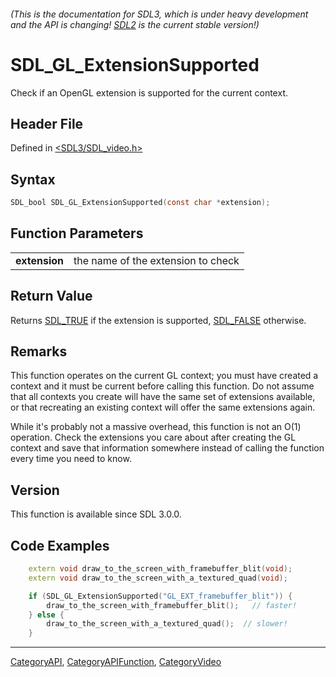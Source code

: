 ###### (This is the documentation for SDL3, which is under heavy development and the API is changing! [SDL2](https://wiki.libsdl.org/SDL2/) is the current stable version!)
# SDL_GL_ExtensionSupported

Check if an OpenGL extension is supported for the current context.

## Header File

Defined in [<SDL3/SDL_video.h>](https://github.com/libsdl-org/SDL/blob/main/include/SDL3/SDL_video.h)

## Syntax

```c
SDL_bool SDL_GL_ExtensionSupported(const char *extension);

```

## Function Parameters

|                   |                                    |
| ----------------- | ---------------------------------- |
| **extension**     | the name of the extension to check |

## Return Value

Returns [SDL_TRUE](SDL_TRUE) if the extension is supported,
[SDL_FALSE](SDL_FALSE) otherwise.

## Remarks

This function operates on the current GL context; you must have created a
context and it must be current before calling this function. Do not assume
that all contexts you create will have the same set of extensions
available, or that recreating an existing context will offer the same
extensions again.

While it's probably not a massive overhead, this function is not an O(1)
operation. Check the extensions you care about after creating the GL
context and save that information somewhere instead of calling the function
every time you need to know.

## Version

This function is available since SDL 3.0.0.

## Code Examples

```c++
    extern void draw_to_the_screen_with_framebuffer_blit(void);
    extern void draw_to_the_screen_with_a_textured_quad(void);

    if (SDL_GL_ExtensionSupported("GL_EXT_framebuffer_blit")) {
        draw_to_the_screen_with_framebuffer_blit();   // faster!
    } else {
        draw_to_the_screen_with_a_textured_quad();  // slower!
    }

```

----
[CategoryAPI](CategoryAPI), [CategoryAPIFunction](CategoryAPIFunction), [CategoryVideo](CategoryVideo)


